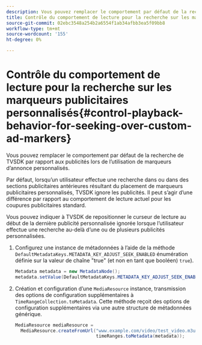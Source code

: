 ```yaml
---
description: Vous pouvez remplacer le comportement par défaut de la recherche de TVSDK par rapport aux publicités lors de l’utilisation de marqueurs d’annonce personnalisés.
title: Contrôle du comportement de lecture pour la recherche sur les marqueurs publicitaires personnalisés
source-git-commit: 02ebc3548a254b2a6554f1ab34afbb3ea5f09bb8
workflow-type: tm+mt
source-wordcount: '155'
ht-degree: 0%

---
```


# Contrôle du comportement de lecture pour la recherche sur les marqueurs publicitaires personnalisés{#control-playback-behavior-for-seeking-over-custom-ad-markers}

Vous pouvez remplacer le comportement par défaut de la recherche de TVSDK par rapport aux publicités lors de l’utilisation de marqueurs d’annonce personnalisés.

Par défaut, lorsqu’un utilisateur effectue une recherche dans ou dans des sections publicitaires antérieures résultant du placement de marqueurs publicitaires personnalisés, TVSDK ignore les publicités. Il peut s’agir d’une différence par rapport au comportement de lecture actuel pour les coupures publicitaires standard.

Vous pouvez indiquer à TVSDK de repositionner le curseur de lecture au début de la dernière publicité personnalisée ignorée lorsque l’utilisateur effectue une recherche au-delà d’une ou de plusieurs publicités personnalisées.

1. Configurez une instance de métadonnées à l’aide de la méthode `DefaultMetadataKeys.METADATA_KEY_ADJUST_SEEK_ENABLED` énumération définie sur la valeur de chaîne &quot;true&quot; (et non en tant que booléen) `true`).

   ```java
   Metadata metadata = new MetadataNode(); 
   metadata.setValue(DefaultMetadataKeys.METADATA_KEY_ADJUST_SEEK_ENABLED.getValue(),"true");
   ```

1. Création et configuration d’une `MediaResource` instance, transmission des options de configuration supplémentaires à `TimeRangeCollection.toMetadata`. Cette méthode reçoit des options de configuration supplémentaires via une autre structure de métadonnées générique.

   ```java
   MediaResource mediaResource =  
     MediaResource.createFromUrl("www.example.com/video/test_video.m3u8", 
                                 timeRanges.toMetadata(metadata));
   ```
